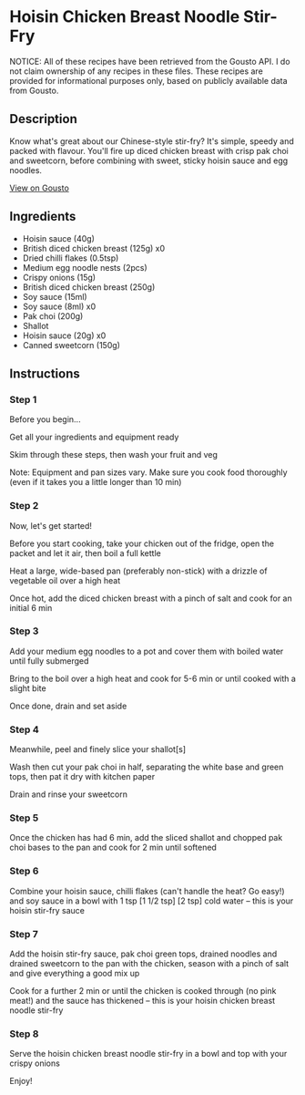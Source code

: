 # Hoisin Chicken Breast Noodle Stir-Fry

NOTICE: All of these recipes have been retrieved from the Gousto API. I do not claim ownership of any recipes in these files. These recipes are provided for informational purposes only, based on publicly available data from Gousto.

## Description

Know what's great about our Chinese-style stir-fry? It's simple, speedy and packed with flavour. You'll fire up diced chicken breast with crisp pak choi and sweetcorn, before combining with sweet, sticky hoisin sauce and egg noodles. 

[View on Gousto](https://www.gousto.co.uk/recipes/cookbook/speedy-hoisin-chicken-breast-noodle-stir-fry)

## Ingredients

- Hoisin sauce (40g)
- British diced chicken breast (125g) x0
- Dried chilli flakes (0.5tsp)
- Medium egg noodle nests (2pcs)
- Crispy onions (15g)
- British diced chicken breast (250g)
- Soy sauce (15ml)
- Soy sauce (8ml) x0
- Pak choi (200g)
- Shallot
- Hoisin sauce (20g) x0
- Canned sweetcorn (150g)

## Instructions


### Step 1

Before you begin...

Get all your ingredients and equipment ready

Skim through these steps, then wash your fruit and veg

Note: Equipment and pan sizes vary. Make sure you cook food thoroughly (even if it takes you a little longer than 10 min)


### Step 2

Now, let's get started!

Before you start cooking, take your chicken out of the fridge, open the packet and let it air, then boil a full kettle

Heat a large, wide-based pan (preferably non-stick) with a drizzle of vegetable oil over a high heat

Once hot, add the diced chicken breast with a pinch of salt and cook for an initial 6 min


### Step 3

Add your medium egg noodles to a pot and cover them with boiled water until fully submerged

Bring to the boil over a high heat and cook for 5-6 min or until cooked with a slight bite

Once done, drain and set aside


### Step 4

Meanwhile, peel and finely slice your shallot[s]

Wash then cut your pak choi in half, separating the white base and green tops, then pat it dry with kitchen paper

Drain and rinse your sweetcorn


### Step 5

Once the chicken has had 6 min, add the sliced shallot and chopped pak choi bases to the pan and cook for 2 min until softened


### Step 6

Combine your hoisin sauce, chilli flakes (can't handle the heat? Go easy!) and soy sauce in a bowl with 1 tsp <span class="text-purple">[1 1/2 tsp]</span> <span class="text-danger">[2 tsp]</span> cold water – this is your hoisin stir-fry sauce


### Step 7

Add the hoisin stir-fry sauce, pak choi green tops, drained noodles and drained sweetcorn to the pan with the chicken, season with a pinch of salt and give everything a good mix up

Cook for a further 2 min or until the chicken is cooked through (no pink meat!) and the sauce has thickened – this is your hoisin chicken breast noodle stir-fry

### Step 8

Serve the hoisin chicken breast noodle stir-fry in a bowl and top with your crispy onions

Enjoy!

